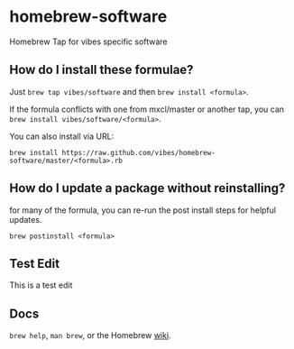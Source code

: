 homebrew-software
=================

Homebrew Tap for vibes specific software

How do I install these formulae?
--------------------------------
Just `brew tap vibes/software` and then `brew install <formula>`.

If the formula conflicts with one from mxcl/master or another tap, you can `brew install vibes/software/<formula>`.

You can also install via URL:

```
brew install https://raw.github.com/vibes/homebrew-software/master/<formula>.rb
```

How do I update a package without reinstalling?
----------------------------------------------
for many of the formula, you can re-run the post install steps for
helpful updates.

```
brew postinstall <formula>
```

Test Edit
---------

This is a test edit

Docs
----
`brew help`, `man brew`, or the Homebrew [wiki][].

[wiki]:http://wiki.github.com/mxcl/homebrew
